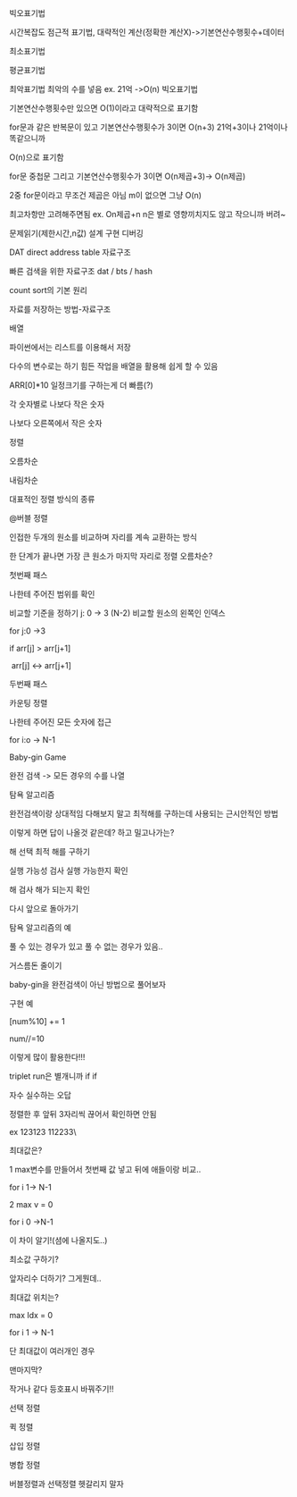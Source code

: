 빅오표기법

시간복잡도 점근적 표기법, 대략적인 계산(정확한 계산X)->기본연산수행횟수+데이터

최소표기법

평균표기법

최악표기법 최악의 수를 넣음 ex. 21억 ->O(n) 빅오표기법

기본연산수행횟수만 있으면 O(1)이라고 대략적으로 표기함

for문과 같은 반복문이 있고 기본연산수행횟수가 3이면 O(n+3) 21억+3이나 21억이나 똑같으니까 

O(n)으로 표기함

for문 중첩문 그리고 기본연산수행횟수가 3이면 O(n제곱+3)-> O(n제곱) 

2중 for문이라고 무조건 제곱은 아님 m이 없으면 그냥 O(n)

최고차항만 고려해주면됨 ex. On제곱+n n은 별로 영향끼치지도 않고 작으니까 버려~

문제읽기(제한시간,n값) 설계 구현 디버깅



DAT direct address table 자료구조

빠른 검색을 위한 자료구조 dat / bts / hash

count sort의 기본 원리



자료를 저장하는 방법-자료구조

배열

파이썬에서는 리스트를 이용해서 저장

다수의 변수로는 하기 힘든 작업을 배열을 활용해 쉽게 할 수 있음

ARR[0]*10 일정크기를 구하는게 더 빠름(?)



각 숫자별로 나보다 작은 숫자

나보다 오른쪽에서 작은 숫자



정렬

오름차순 

내림차순



대표적인 정렬 방식의 종류

@버블 정렬

인접한 두개의 원소를 비교하며 자리를 계속 교환하는 방식

한 단계가 끝나면 가장 큰 원소가 마지막 자리로 정렬 오름차순?

첫번째 패스

나한테 주어진 범위를 확인

비교할 기준을 정하기 j: 0 -> 3 (N-2) 비교할 원소의 왼쪽인 인덱스

for j:0 ->3

if arr[j] > arr[j+1]

​	arr[j] <-> arr[j+1]

두번째 패스





카운팅 정렬 

나한테 주어진 모든 숫자에 접근 

for i:o -> N-1



Baby-gin Game

완전 검색 -> 모든 경우의 수를 나열



탐욕 알고리즘

완전검색이랑 상대적임 다해보지 말고 최적해를 구하는데 사용되는 근시안적인 방법

이렇게 하면 답이 나올것 같은데? 하고 밀고나가는?

해 선택 최적 해를 구하기

실행 가능성 검사 실행 가능한지 확인

해 검사 해가 되는지 확인 

다시 앞으로 돌아가기



탐욕 알고리즘의 예

풀 수 있는 경우가 있고 풀 수 없는 경우가 있음..

거스름돈 줄이기



baby-gin을 완전검색이 아닌 방법으로 풀어보자

구현 예

[num%10] += 1

num//=10 

이렇게 많이 활용한다!!!



triplet run은 별개니까 if if



자수 실수하는 오답

정렬한 후 앞뒤 3자리씩 끊어서 확인하면 안됨

ex 123123 112233\



최대값은?

1 max변수를 만들어서 첫번째 값 넣고  뒤에 애들이랑 비교..

for i 1-> N-1

2 max v = 0

for i 0 ->N-1

이 차이 알기!(셤에 나올지도..)



최소값 구하기?

앞자리수 더하기? 그게뭔데..



최대값 위치는?

max Idx  = 0

for i 1 -> N-1



단 최대값이 여러개인 경우

맨마지막?

작거나 같다 등호표시 바꿔주기!!





선택 정렬

퀵 정렬

삽입 정렬

병합 정렬



버블정렬과 선택정렬 헷갈리지 말자


